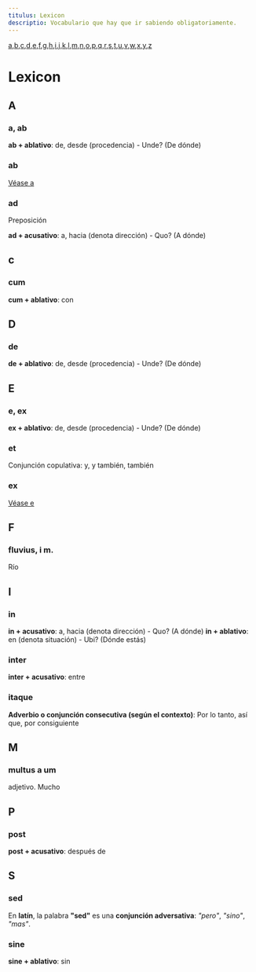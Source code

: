 ```yaml
---
titulus: Lexicon
descriptio: Vocabulario que hay que ir sabiendo obligatoriamente.
---
```


[a](#a),[b](#b),[c](#c),[d](#d),[e](#e),[f](#f),[g](#g),[h](#h),[i](#i),[j](#j),[k](#k),[l](#l),[m](#m),[n](#n),[o](#o),[p](#p),[q](#q),[r](#r),[s](#s),[t](#t),[u](#u),[v](#v),[w](#w),[x](#x),[y](#y),[z](#z)

# Lexicon

## A

### a, ab

**ab + ablativo**: de, desde (procedencia) - Unde? (De dónde)

### ab

[Véase a](#a-ab)

### ad

Preposición

**ad + acusativo**: a, hacia (denota dirección) - Quo? (A dónde)

## c

### cum

**cum + ablativo**: con

## D

### de

**de + ablativo**: de, desde (procedencia) - Unde? (De dónde)

## E

### e, ex

**ex + ablativo**: de, desde (procedencia) - Unde? (De dónde)

### et

Conjunción copulativa: y, y también, también

### ex

[Véase e](#e-ex)

## F

### fluvius, i m.

Río

## I

### in

**in + acusativo**: a, hacia (denota dirección) - Quo? (A dónde)
**in + ablativo**: en (denota situación) - Ubi? (Dónde estás)

### inter

**inter + acusativo**: entre

### itaque

**Adverbio o conjunción consecutiva (según el contexto)**: Por lo tanto, así que, por consiguiente

## M

### multus a um

adjetivo. Mucho

## P

### post

**post + acusativo**: después de

## S

### sed

En **latín**, la palabra **"sed"** es una **conjunción adversativa**: *"pero"*, *"sino"*, *"mas"*.

### sine

**sine + ablativo**: sin

